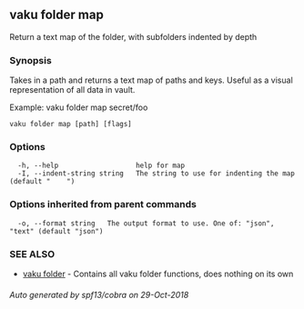 ## vaku folder map

Return a text map of the folder, with subfolders indented by depth

### Synopsis

Takes in a path and returns a text map of paths and keys. Useful as a visual representation
of all data in vault.

Example:
  vaku folder map secret/foo

```
vaku folder map [path] [flags]
```

### Options

```
  -h, --help                   help for map
  -I, --indent-string string   The string to use for indenting the map (default "    ")
```

### Options inherited from parent commands

```
  -o, --format string   The output format to use. One of: "json", "text" (default "json")
```

### SEE ALSO

* [vaku folder](vaku_folder.md)	 - Contains all vaku folder functions, does nothing on its own

###### Auto generated by spf13/cobra on 29-Oct-2018
